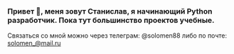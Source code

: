 ### Привет 👋, меня зовут Станислав, я начинающий Python разработчик. Пока тут большинство проектов учебные.

Связаться со мной можно через телеграм: @solomen88
либо по почте: solomen_@mail.ru

<!--
**SoloMen88/SoloMen88** is a ✨ _special_ ✨ repository because its `README.md` (this file) appears on your GitHub profile.

Here are some ideas to get you started:

- 🔭 I’m currently working on ...
- 🌱 I’m currently learning ...
- 👯 I’m looking to collaborate on ...
- 🤔 I’m looking for help with ...
- 💬 Ask me about ...
- 📫 How to reach me: ...
- 😄 Pronouns: ...
- ⚡ Fun fact: ...
-->
